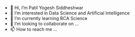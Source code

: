 - 👋 Hi, I’m Patil Yogesh Siddheshwar
- 👀 I’m interested in Data Science and Artificial Intelligence
- 🌱 I’m currently learning BCA Science
- 💞️ I’m looking to collaborate on ...
- 📫 How to reach me ...

<!---
patilyogiraj851/patilyogiraj851 is a ✨ special ✨ repository because its `README.md` (this file) appears on your GitHub profile.
You can click the Preview link to take a look at your changes.
--->
